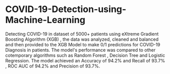 # COVID-19-Detection-using-Machine-Learning
Detecting COVID-19 in dataset of 5000+ patients using eXtreme Gradient Boosting Algorithm (XGB) , the data was analyzed, cleaned and balanced 
and then provided to the XGB Model to make 0/1 predictions for COVID-19 Diagnosis in patients. The model's performance was compared to 
other cotemporary algorithms such as Random Forest , Decision Tree and Logistic Regression. The model achieved an Accuracy of 94.2% and
Recall of 93.7% , ROC AUC of 94.2% and Precision of 93.7%.
